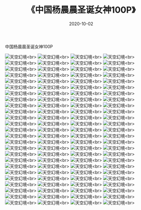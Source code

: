 ﻿---
layout: post
title: 《中国杨晨晨圣诞女神100P》
date: 2020-10-02
img: http://photo.orgx.cf/性感/2020/中国杨晨晨圣诞女神100P/000.jpg
tags: [美女,性感,泳衣]
---

中国杨晨晨圣诞女神100P



![天空幻境](http://photo.orgx.cf/性感/2020/中国杨晨晨圣诞女神100P/001.jpg''天空幻境'')<br>
![天空幻境](http://photo.orgx.cf/性感/2020/中国杨晨晨圣诞女神100P/002.jpg''天空幻境'')<br>
![天空幻境](http://photo.orgx.cf/性感/2020/中国杨晨晨圣诞女神100P/003.jpg''天空幻境'')<br>
![天空幻境](http://photo.orgx.cf/性感/2020/中国杨晨晨圣诞女神100P/004.jpg''天空幻境'')<br>
![天空幻境](http://photo.orgx.cf/性感/2020/中国杨晨晨圣诞女神100P/005.jpg''天空幻境'')<br>
![天空幻境](http://photo.orgx.cf/性感/2020/中国杨晨晨圣诞女神100P/006.jpg''天空幻境'')<br>
![天空幻境](http://photo.orgx.cf/性感/2020/中国杨晨晨圣诞女神100P/007.jpg''天空幻境'')<br>
![天空幻境](http://photo.orgx.cf/性感/2020/中国杨晨晨圣诞女神100P/008.jpg''天空幻境'')<br>
![天空幻境](http://photo.orgx.cf/性感/2020/中国杨晨晨圣诞女神100P/009.jpg''天空幻境'')<br>
![天空幻境](http://photo.orgx.cf/性感/2020/中国杨晨晨圣诞女神100P/010.jpg''天空幻境'')<br>
![天空幻境](http://photo.orgx.cf/性感/2020/中国杨晨晨圣诞女神100P/011.jpg''天空幻境'')<br>
![天空幻境](http://photo.orgx.cf/性感/2020/中国杨晨晨圣诞女神100P/012.jpg''天空幻境'')<br>
![天空幻境](http://photo.orgx.cf/性感/2020/中国杨晨晨圣诞女神100P/013.jpg''天空幻境'')<br>
![天空幻境](http://photo.orgx.cf/性感/2020/中国杨晨晨圣诞女神100P/014.jpg''天空幻境'')<br>
![天空幻境](http://photo.orgx.cf/性感/2020/中国杨晨晨圣诞女神100P/015.jpg''天空幻境'')<br>
![天空幻境](http://photo.orgx.cf/性感/2020/中国杨晨晨圣诞女神100P/016.jpg''天空幻境'')<br>
![天空幻境](http://photo.orgx.cf/性感/2020/中国杨晨晨圣诞女神100P/017.jpg''天空幻境'')<br>
![天空幻境](http://photo.orgx.cf/性感/2020/中国杨晨晨圣诞女神100P/018.jpg''天空幻境'')<br>
![天空幻境](http://photo.orgx.cf/性感/2020/中国杨晨晨圣诞女神100P/019.jpg''天空幻境'')<br>
![天空幻境](http://photo.orgx.cf/性感/2020/中国杨晨晨圣诞女神100P/020.jpg''天空幻境'')<br>
![天空幻境](http://photo.orgx.cf/性感/2020/中国杨晨晨圣诞女神100P/021.jpg''天空幻境'')<br>
![天空幻境](http://photo.orgx.cf/性感/2020/中国杨晨晨圣诞女神100P/022.jpg''天空幻境'')<br>
![天空幻境](http://photo.orgx.cf/性感/2020/中国杨晨晨圣诞女神100P/023.jpg''天空幻境'')<br>
![天空幻境](http://photo.orgx.cf/性感/2020/中国杨晨晨圣诞女神100P/024.jpg''天空幻境'')<br>
![天空幻境](http://photo.orgx.cf/性感/2020/中国杨晨晨圣诞女神100P/025.jpg''天空幻境'')<br>
![天空幻境](http://photo.orgx.cf/性感/2020/中国杨晨晨圣诞女神100P/026.jpg''天空幻境'')<br>
![天空幻境](http://photo.orgx.cf/性感/2020/中国杨晨晨圣诞女神100P/027.jpg''天空幻境'')<br>
![天空幻境](http://photo.orgx.cf/性感/2020/中国杨晨晨圣诞女神100P/028.jpg''天空幻境'')<br>
![天空幻境](http://photo.orgx.cf/性感/2020/中国杨晨晨圣诞女神100P/029.jpg''天空幻境'')<br>
![天空幻境](http://photo.orgx.cf/性感/2020/中国杨晨晨圣诞女神100P/030.jpg''天空幻境'')<br>
![天空幻境](http://photo.orgx.cf/性感/2020/中国杨晨晨圣诞女神100P/031.jpg''天空幻境'')<br>
![天空幻境](http://photo.orgx.cf/性感/2020/中国杨晨晨圣诞女神100P/032.jpg''天空幻境'')<br>
![天空幻境](http://photo.orgx.cf/性感/2020/中国杨晨晨圣诞女神100P/033.jpg''天空幻境'')<br>
![天空幻境](http://photo.orgx.cf/性感/2020/中国杨晨晨圣诞女神100P/034.jpg''天空幻境'')<br>
![天空幻境](http://photo.orgx.cf/性感/2020/中国杨晨晨圣诞女神100P/035.jpg''天空幻境'')<br>
![天空幻境](http://photo.orgx.cf/性感/2020/中国杨晨晨圣诞女神100P/036.jpg''天空幻境'')<br>
![天空幻境](http://photo.orgx.cf/性感/2020/中国杨晨晨圣诞女神100P/037.jpg''天空幻境'')<br>
![天空幻境](http://photo.orgx.cf/性感/2020/中国杨晨晨圣诞女神100P/038.jpg''天空幻境'')<br>
![天空幻境](http://photo.orgx.cf/性感/2020/中国杨晨晨圣诞女神100P/039.jpg''天空幻境'')<br>
![天空幻境](http://photo.orgx.cf/性感/2020/中国杨晨晨圣诞女神100P/040.jpg''天空幻境'')<br>
![天空幻境](http://photo.orgx.cf/性感/2020/中国杨晨晨圣诞女神100P/041.jpg''天空幻境'')<br>
![天空幻境](http://photo.orgx.cf/性感/2020/中国杨晨晨圣诞女神100P/042.jpg''天空幻境'')<br>
![天空幻境](http://photo.orgx.cf/性感/2020/中国杨晨晨圣诞女神100P/043.jpg''天空幻境'')<br>
![天空幻境](http://photo.orgx.cf/性感/2020/中国杨晨晨圣诞女神100P/044.jpg''天空幻境'')<br>
![天空幻境](http://photo.orgx.cf/性感/2020/中国杨晨晨圣诞女神100P/045.jpg''天空幻境'')<br>
![天空幻境](http://photo.orgx.cf/性感/2020/中国杨晨晨圣诞女神100P/046.jpg''天空幻境'')<br>
![天空幻境](http://photo.orgx.cf/性感/2020/中国杨晨晨圣诞女神100P/047.jpg''天空幻境'')<br>
![天空幻境](http://photo.orgx.cf/性感/2020/中国杨晨晨圣诞女神100P/048.jpg''天空幻境'')<br>
![天空幻境](http://photo.orgx.cf/性感/2020/中国杨晨晨圣诞女神100P/049.jpg''天空幻境'')<br>
![天空幻境](http://photo.orgx.cf/性感/2020/中国杨晨晨圣诞女神100P/050.jpg''天空幻境'')<br>
![天空幻境](http://photo.orgx.cf/性感/2020/中国杨晨晨圣诞女神100P/051.jpg''天空幻境'')<br>
![天空幻境](http://photo.orgx.cf/性感/2020/中国杨晨晨圣诞女神100P/052.jpg''天空幻境'')<br>
![天空幻境](http://photo.orgx.cf/性感/2020/中国杨晨晨圣诞女神100P/053.jpg''天空幻境'')<br>
![天空幻境](http://photo.orgx.cf/性感/2020/中国杨晨晨圣诞女神100P/054.jpg''天空幻境'')<br>
![天空幻境](http://photo.orgx.cf/性感/2020/中国杨晨晨圣诞女神100P/055.jpg''天空幻境'')<br>
![天空幻境](http://photo.orgx.cf/性感/2020/中国杨晨晨圣诞女神100P/056.jpg''天空幻境'')<br>
![天空幻境](http://photo.orgx.cf/性感/2020/中国杨晨晨圣诞女神100P/057.jpg''天空幻境'')<br>
![天空幻境](http://photo.orgx.cf/性感/2020/中国杨晨晨圣诞女神100P/058.jpg''天空幻境'')<br>
![天空幻境](http://photo.orgx.cf/性感/2020/中国杨晨晨圣诞女神100P/059.jpg''天空幻境'')<br>
![天空幻境](http://photo.orgx.cf/性感/2020/中国杨晨晨圣诞女神100P/060.jpg''天空幻境'')<br>
![天空幻境](http://photo.orgx.cf/性感/2020/中国杨晨晨圣诞女神100P/061.jpg''天空幻境'')<br>
![天空幻境](http://photo.orgx.cf/性感/2020/中国杨晨晨圣诞女神100P/062.jpg''天空幻境'')<br>
![天空幻境](http://photo.orgx.cf/性感/2020/中国杨晨晨圣诞女神100P/063.jpg''天空幻境'')<br>
![天空幻境](http://photo.orgx.cf/性感/2020/中国杨晨晨圣诞女神100P/064.jpg''天空幻境'')<br>
![天空幻境](http://photo.orgx.cf/性感/2020/中国杨晨晨圣诞女神100P/065.jpg''天空幻境'')<br>
![天空幻境](http://photo.orgx.cf/性感/2020/中国杨晨晨圣诞女神100P/066.jpg''天空幻境'')<br>
![天空幻境](http://photo.orgx.cf/性感/2020/中国杨晨晨圣诞女神100P/067.jpg''天空幻境'')<br>
![天空幻境](http://photo.orgx.cf/性感/2020/中国杨晨晨圣诞女神100P/068.jpg''天空幻境'')<br>
![天空幻境](http://photo.orgx.cf/性感/2020/中国杨晨晨圣诞女神100P/069.jpg''天空幻境'')<br>
![天空幻境](http://photo.orgx.cf/性感/2020/中国杨晨晨圣诞女神100P/070.jpg''天空幻境'')<br>
![天空幻境](http://photo.orgx.cf/性感/2020/中国杨晨晨圣诞女神100P/071.jpg''天空幻境'')<br>
![天空幻境](http://photo.orgx.cf/性感/2020/中国杨晨晨圣诞女神100P/072.jpg''天空幻境'')<br>
![天空幻境](http://photo.orgx.cf/性感/2020/中国杨晨晨圣诞女神100P/073.jpg''天空幻境'')<br>
![天空幻境](http://photo.orgx.cf/性感/2020/中国杨晨晨圣诞女神100P/074.jpg''天空幻境'')<br>
![天空幻境](http://photo.orgx.cf/性感/2020/中国杨晨晨圣诞女神100P/075.jpg''天空幻境'')<br>
![天空幻境](http://photo.orgx.cf/性感/2020/中国杨晨晨圣诞女神100P/076.jpg''天空幻境'')<br>
![天空幻境](http://photo.orgx.cf/性感/2020/中国杨晨晨圣诞女神100P/077.jpg''天空幻境'')<br>
![天空幻境](http://photo.orgx.cf/性感/2020/中国杨晨晨圣诞女神100P/078.jpg''天空幻境'')<br>
![天空幻境](http://photo.orgx.cf/性感/2020/中国杨晨晨圣诞女神100P/079.jpg''天空幻境'')<br>
![天空幻境](http://photo.orgx.cf/性感/2020/中国杨晨晨圣诞女神100P/080.jpg''天空幻境'')<br>
![天空幻境](http://photo.orgx.cf/性感/2020/中国杨晨晨圣诞女神100P/081.jpg''天空幻境'')<br>
![天空幻境](http://photo.orgx.cf/性感/2020/中国杨晨晨圣诞女神100P/082.jpg''天空幻境'')<br>
![天空幻境](http://photo.orgx.cf/性感/2020/中国杨晨晨圣诞女神100P/083.jpg''天空幻境'')<br>
![天空幻境](http://photo.orgx.cf/性感/2020/中国杨晨晨圣诞女神100P/084.jpg''天空幻境'')<br>
![天空幻境](http://photo.orgx.cf/性感/2020/中国杨晨晨圣诞女神100P/085.jpg''天空幻境'')<br>
![天空幻境](http://photo.orgx.cf/性感/2020/中国杨晨晨圣诞女神100P/086.jpg''天空幻境'')<br>
![天空幻境](http://photo.orgx.cf/性感/2020/中国杨晨晨圣诞女神100P/087.jpg''天空幻境'')<br>
![天空幻境](http://photo.orgx.cf/性感/2020/中国杨晨晨圣诞女神100P/088.jpg''天空幻境'')<br>
![天空幻境](http://photo.orgx.cf/性感/2020/中国杨晨晨圣诞女神100P/089.jpg''天空幻境'')<br>
![天空幻境](http://photo.orgx.cf/性感/2020/中国杨晨晨圣诞女神100P/090.jpg''天空幻境'')<br>
![天空幻境](http://photo.orgx.cf/性感/2020/中国杨晨晨圣诞女神100P/091.jpg''天空幻境'')<br>
![天空幻境](http://photo.orgx.cf/性感/2020/中国杨晨晨圣诞女神100P/092.jpg''天空幻境'')<br>
![天空幻境](http://photo.orgx.cf/性感/2020/中国杨晨晨圣诞女神100P/093.jpg''天空幻境'')<br>
![天空幻境](http://photo.orgx.cf/性感/2020/中国杨晨晨圣诞女神100P/094.jpg''天空幻境'')<br>
![天空幻境](http://photo.orgx.cf/性感/2020/中国杨晨晨圣诞女神100P/095.jpg''天空幻境'')<br>
![天空幻境](http://photo.orgx.cf/性感/2020/中国杨晨晨圣诞女神100P/096.jpg''天空幻境'')<br>
![天空幻境](http://photo.orgx.cf/性感/2020/中国杨晨晨圣诞女神100P/097.jpg''天空幻境'')<br>
![天空幻境](http://photo.orgx.cf/性感/2020/中国杨晨晨圣诞女神100P/098.jpg''天空幻境'')<br>
![天空幻境](http://photo.orgx.cf/性感/2020/中国杨晨晨圣诞女神100P/099.jpg''天空幻境'')<br>
![天空幻境](http://photo.orgx.cf/性感/2020/中国杨晨晨圣诞女神100P/100.jpg''天空幻境'')<br>